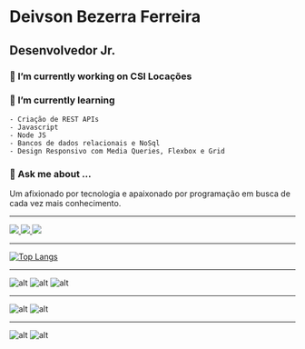 # Deivson Bezerra Ferreira
## Desenvolvedor Jr.


### 🤵 I’m currently working on CSI Locações
### 📖 I’m currently learning
    - Criação de REST APIs 
    - Javascript
    - Node JS
    - Bancos de dados relacionais e NoSql
    - Design Responsivo com Media Queries, Flexbox e Grid 
### 💬 Ask me about ...

 Um afixionado por tecnologia e apaixonado por programação em busca de cada vez mais conhecimento. 

----------

<a href="https://www.linkedin.com/in/deivson-ferreira/">
    <img src="https://img.shields.io/badge/LinkedIn-0077B5?style=for-the-badge&logo=linkedin&logoColor=white">
</a>
<a href="https://wa.me/5585986453235">
    <img src="https://img.shields.io/badge/WhatsApp-25D366?style=for-the-badge&logo=whatsapp&logoColor=white">
</a>
<a href="mailto:deivsonb7@gmail.com">
    <img src="https://img.shields.io/badge/Gmail-D14836?style=for-the-badge&logo=gmail&logoColor=white">
</a>




----------

[![Top Langs](https://github-readme-stats.vercel.app/api/top-langs/?username=deivsonbf&layout=compact)](https://github.com/deivsonbf?tab=repositories)

----------


![alt](https://img.shields.io/badge/HTML5-E34F26?style=for-the-badge&logo=html5&logoColor=white)
![alt](https://img.shields.io/badge/CSS3-1572B6?style=for-the-badge&logo=css3&logoColor=white)
![alt](https://img.shields.io/badge/JavaScript-F7DF1E?style=for-the-badge&logo=javascript&logoColor=black)

----------

![alt](https://img.shields.io/badge/Node.js-43853D?style=for-the-badge&logo=node.js&logoColor=white)
![alt](https://img.shields.io/badge/Express.js-404D59?style=for-the-badge)

----------

![alt](https://img.shields.io/badge/MySQL-00000F?style=for-the-badge&logo=mysql&logoColor=white)
![alt](https://img.shields.io/badge/Microsoft_SQL_Server-CC2927?style=for-the-badge&logo=microsoft-sql-server&logoColor=white)



